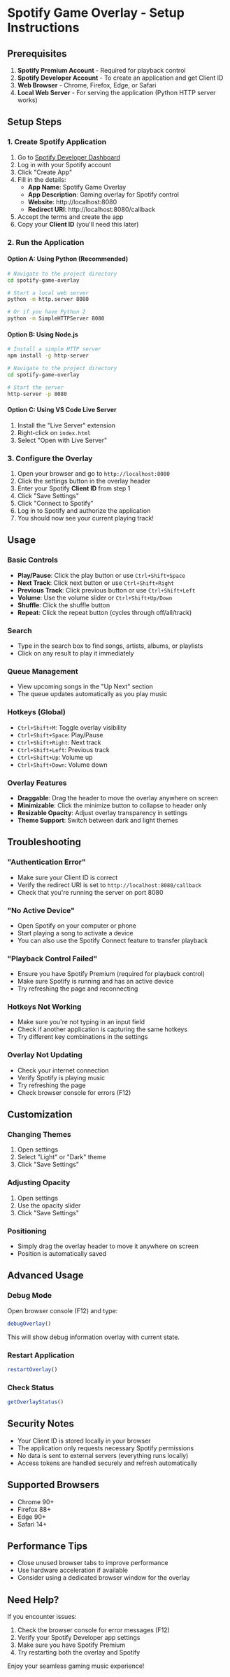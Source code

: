 # Spotify Game Overlay - Setup Instructions

## Prerequisites

1. **Spotify Premium Account** - Required for playback control
2. **Spotify Developer Account** - To create an application and get Client ID
3. **Web Browser** - Chrome, Firefox, Edge, or Safari
4. **Local Web Server** - For serving the application (Python HTTP server works)

## Setup Steps

### 1. Create Spotify Application

1. Go to [Spotify Developer Dashboard](https://developer.spotify.com/dashboard)
2. Log in with your Spotify account
3. Click "Create App"
4. Fill in the details:
   - **App Name**: Spotify Game Overlay
   - **App Description**: Gaming overlay for Spotify control
   - **Website**: http://localhost:8080
   - **Redirect URI**: http://localhost:8080/callback
5. Accept the terms and create the app
6. Copy your **Client ID** (you'll need this later)

### 2. Run the Application

#### Option A: Using Python (Recommended)
```bash
# Navigate to the project directory
cd spotify-game-overlay

# Start a local web server
python -m http.server 8080

# Or if you have Python 2
python -m SimpleHTTPServer 8080
```

#### Option B: Using Node.js
```bash
# Install a simple HTTP server
npm install -g http-server

# Navigate to the project directory
cd spotify-game-overlay

# Start the server
http-server -p 8080
```

#### Option C: Using VS Code Live Server
1. Install the "Live Server" extension
2. Right-click on `index.html`
3. Select "Open with Live Server"

### 3. Configure the Overlay

1. Open your browser and go to `http://localhost:8080`
2. Click the settings button in the overlay header
3. Enter your Spotify **Client ID** from step 1
4. Click "Save Settings"
5. Click "Connect to Spotify"
6. Log in to Spotify and authorize the application
7. You should now see your current playing track!

## Usage

### Basic Controls
- **Play/Pause**: Click the play button or use `Ctrl+Shift+Space`
- **Next Track**: Click next button or use `Ctrl+Shift+Right`
- **Previous Track**: Click previous button or use `Ctrl+Shift+Left`
- **Volume**: Use the volume slider or `Ctrl+Shift+Up/Down`
- **Shuffle**: Click the shuffle button
- **Repeat**: Click the repeat button (cycles through off/all/track)

### Search
- Type in the search box to find songs, artists, albums, or playlists
- Click on any result to play it immediately

### Queue Management
- View upcoming songs in the "Up Next" section
- The queue updates automatically as you play music

### Hotkeys (Global)
- `Ctrl+Shift+M`: Toggle overlay visibility
- `Ctrl+Shift+Space`: Play/Pause
- `Ctrl+Shift+Right`: Next track
- `Ctrl+Shift+Left`: Previous track
- `Ctrl+Shift+Up`: Volume up
- `Ctrl+Shift+Down`: Volume down

### Overlay Features
- **Draggable**: Drag the header to move the overlay anywhere on screen
- **Minimizable**: Click the minimize button to collapse to header only
- **Resizable Opacity**: Adjust overlay transparency in settings
- **Theme Support**: Switch between dark and light themes

## Troubleshooting

### "Authentication Error"
- Make sure your Client ID is correct
- Verify the redirect URI is set to `http://localhost:8080/callback`
- Check that you're running the server on port 8080

### "No Active Device"
- Open Spotify on your computer or phone
- Start playing a song to activate a device
- You can also use the Spotify Connect feature to transfer playback

### "Playback Control Failed"
- Ensure you have Spotify Premium (required for playback control)
- Make sure Spotify is running and has an active device
- Try refreshing the page and reconnecting

### Hotkeys Not Working
- Make sure you're not typing in an input field
- Check if another application is capturing the same hotkeys
- Try different key combinations in the settings

### Overlay Not Updating
- Check your internet connection
- Verify Spotify is playing music
- Try refreshing the page
- Check browser console for errors (F12)

## Customization

### Changing Themes
1. Open settings
2. Select "Light" or "Dark" theme
3. Click "Save Settings"

### Adjusting Opacity
1. Open settings
2. Use the opacity slider
3. Click "Save Settings"

### Positioning
- Simply drag the overlay header to move it anywhere on screen
- Position is automatically saved

## Advanced Usage

### Debug Mode
Open browser console (F12) and type:
```javascript
debugOverlay()
```
This will show debug information overlay with current state.

### Restart Application
```javascript
restartOverlay()
```

### Check Status
```javascript
getOverlayStatus()
```

## Security Notes

- Your Client ID is stored locally in your browser
- The application only requests necessary Spotify permissions
- No data is sent to external servers (everything runs locally)
- Access tokens are handled securely and refresh automatically

## Supported Browsers

- Chrome 90+
- Firefox 88+
- Edge 90+
- Safari 14+

## Performance Tips

- Close unused browser tabs to improve performance
- Use hardware acceleration if available
- Consider using a dedicated browser window for the overlay

## Need Help?

If you encounter issues:
1. Check the browser console for error messages (F12)
2. Verify your Spotify Developer app settings
3. Make sure you have Spotify Premium
4. Try restarting both the overlay and Spotify

Enjoy your seamless gaming music experience!